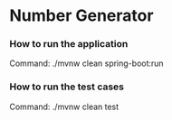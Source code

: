 # Number Generator

### How to run the application
Command: ./mvnw clean spring-boot:run

### How to run the test cases
Command: ./mvnw clean test
